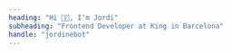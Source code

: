 ```yaml
---
heading: "Hi 👋🏽, I'm Jordi"
subheading: "Frontend Developer at King in Barcelona"
handle: "jordinebot"
---
```

